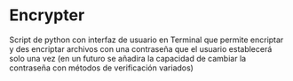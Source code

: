 # Encrypter
Script de python con interfaz de usuario en Terminal que permite encriptar y des encriptar archivos con una contraseña que el usuario establecerá solo una vez (en un futuro se añadira la capacidad de cambiar la contraseña con métodos de verificación variados)
